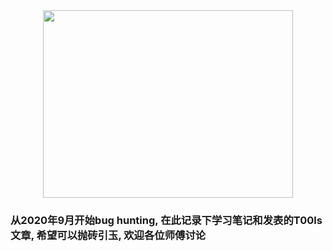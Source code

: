 <div align=center><img src=http://techiesgazette.marwadiuniversity.ac.in/wp-content/uploads/2021/07/bu2.png width="400" height="300"/></div>



### 从2020年9月开始bug hunting, 在此记录下学习笔记和发表的T00ls文章, 希望可以抛砖引玉, 欢迎各位师傅讨论


